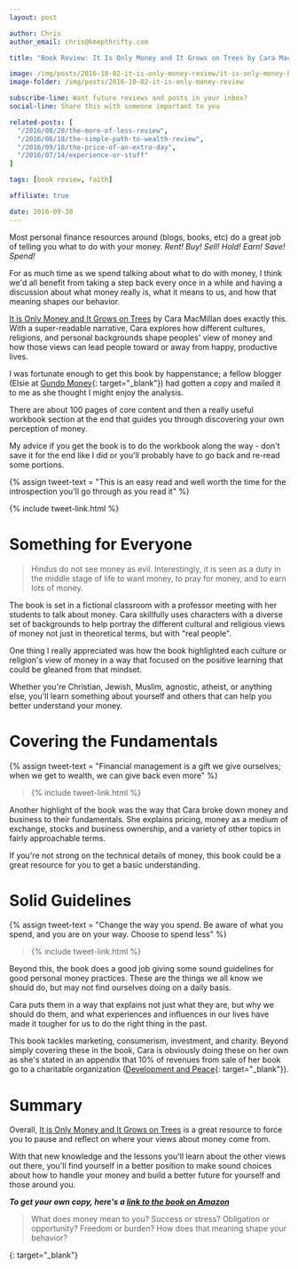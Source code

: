 ```yaml
---
layout: post

author: Chris
author_email: chris@keepthrifty.com

title: "Book Review: It Is Only Money and It Grows on Trees by Cara MacMillan"

image: /img/posts/2016-10-02-it-is-only-money-review/it-is-only-money-book-cover.jpg
image-folder: /img/posts/2016-10-02-it-is-only-money-review

subscribe-line: Want future reviews and posts in your inbox?
social-line: Share this with someone important to you

related-posts: [
  "/2016/08/28/the-more-of-less-review",
  "/2016/06/18/the-simple-path-to-wealth-review",
  "/2016/09/18/the-price-of-an-extra-day",
  "/2016/07/14/experience-or-stuff"
]

tags: [book review, faith]

affiliate: true

date: 2016-09-30
---
```


Most personal finance resources around (blogs, books, etc) do a great job of telling you what to do with your money. _Rent! Buy! Sell! Hold! Earn! Save! Spend!_

For as much time as we spend talking about what to do with money, I think we'd all benefit from taking a step back every once in a while and having a discussion about what money really is, what it means to us, and how that meaning shapes our behavior.

[It is Only Money and It Grows on Trees][it-is-only-money-amazon] by Cara MacMillan does exactly this. With a super-readable narrative, Cara explores how different cultures, religions, and personal backgrounds shape peoples' view of money and how those views can lead people toward or away from happy, productive lives.

I was fortunate enough to get this book by happenstance; a fellow blogger (Elsie at [Gundo Money](http://www.gundomoney.com){: target="_blank"}) had gotten a copy and mailed it to me as she thought I might enjoy the analysis.

There are about 100 pages of core content and then a really useful workbook section at the end that guides you through discovering your own perception of money.

My advice if you get the book is to do the workbook along the way - don't save it for the end like I did or you'll probably have to go back and re-read some portions.

{% assign tweet-text = "This is an easy read and well worth the time for the introspection you'll go through as you read it" %}

{% include tweet-link.html %}

# Something for Everyone #

> Hindus do not see money as evil. Interestingly, it is seen as a duty in the middle stage of life to want money, to pray for money, and to earn lots of money.

The book is set in a fictional classroom with a professor meeting with her students to talk about money. Cara skillfully uses characters with a diverse set of backgrounds to help portray the different cultural and religious views of money not just in theoretical terms, but with "real people".

One thing I really appreciated was how the book highlighted each culture or religion's view of money in a way that focused on the positive learning that could be gleaned from that mindset.

Whether you're Christian, Jewish, Muslim, agnostic, atheist, or anything else, you'll learn something about yourself and others that can help you better understand your money.

# Covering the Fundamentals #

{% assign tweet-text = "Financial management is a gift we give ourselves; when we get to wealth, we can give back even more" %}

> {% include tweet-link.html %}

Another highlight of the book was the way that Cara broke down money and business to their fundamentals. She explains pricing, money as a medium of exchange, stocks and business ownership, and a variety of other topics in fairly approachable terms.

If you're not strong on the technical details of money, this book could be a great resource for you to get a basic understanding.

# Solid Guidelines #

{% assign tweet-text = "Change the way you spend. Be aware of what you spend, and you are on your way. Choose to spend less" %}

> {% include tweet-link.html %}

Beyond this, the book does a good job giving some sound guidelines for good personal money practices. These are the things we all know we should do, but may not find ourselves doing on a daily basis.

Cara puts them in a way that explains not just what they are, but why we should do them, and what experiences and influences in our lives have made it tougher for us to do the right thing in the past.

This book tackles marketing, consumerism, investment, and charity. Beyond simply covering these in the book, Cara is obviously doing these on her own as she's stated in an appendix that 10% of revenues from sale of her book go to a charitable organization ([Development and Peace](https://www.devp.org/en){: target="_blank"}).

# Summary #

Overall, [It is Only Money and It Grows on Trees][it-is-only-money-amazon] is a great resource to force you to pause and reflect on where your views about money come from.

With that new knowledge and the lessons you'll learn about the other views out there, you'll find yourself in a better position to make sound choices about how to handle your money and build a better future for yourself and those around you.

___To get your own copy, here's a [link to the book on Amazon][it-is-only-money-amazon]___

> What does money mean to you? Success or stress? Obligation or opportunity? Freedom or burden? How does that meaning shape your behavior?

[it-is-only-money-amazon]: http://amzn.to/2dgKhLj
{: target="_blank"}
